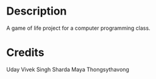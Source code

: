 # Description
A game of life project for a computer programming class.
# Credits
Uday Vivek Singh Sharda
Maya Thongsythavong
